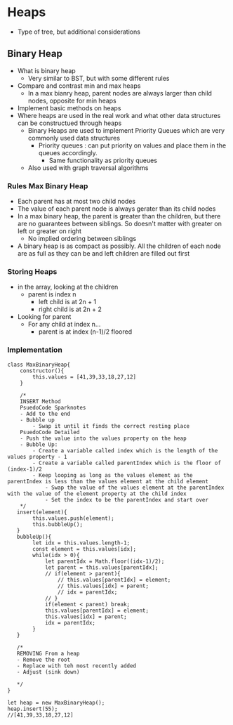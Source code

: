 # Heaps
- Type of tree, but additional considerations

## Binary Heap
- What is binary heap
    - Very similar to BST, but with some different rules
- Compare and contrast min and max heaps 
    - In a max bianry heap, parent nodes are always larger than child nodes, opposite for min heaps 
- Implement basic methods on heaps
- Where heaps are used in the real work and what other data structures can be constructued through heaps
    - Binary Heaps are used to implement Priority Queues which are very commonly used data structures
        - Priority queues : can put priority on values and place them in the queues accordingly.
            - Same functionality as priority queues
    - Also used with graph traversal algorithms

### Rules Max Binary Heap
- Each parent has at most two child nodes
- The value of each parent node is always gerater than its child nodes
- In a max binary heap, the parent is greater than the children, but there are no guarantees between siblings. So doesn't matter with greater on left or greater on right
    - No implied ordering between siblings
- A binary heap is as compact as possibly. All the children of each node are as full as they can be and left children are filled out first

### Storing Heaps
- in the array, looking at the children
    - parent is index n
        - left child is at 2n + 1
        - right child is at 2n + 2
- Looking for parent
    - For any child at index n...
        - parent is at index (n-1)/2 floored

### Implementation
```JS
class MaxBinaryHeap{
    constructor(){
        this.values = [41,39,33,18,27,12]
    }

    /*
    INSERT Method
    PsuedoCode Sparknotes
    - Add to the end
    - Bubble up
        - Swap it until it finds the correct resting place
    PsuedoCode Detailed
    - Push the value into the values property on the heap
    - Bubble Up:
        - Create a variable called index which is the length of the values property - 1
        - Create a variable called parentIndex which is the floor of (index-1)/2
        - Keep looping as long as the values element as the parentIndex is less than the values element at the child element 
            - Swap the value of the values element at the parentIndex with the value of the element property at the child index
            - Set the index to be the parentIndex and start over
    */
   insert(element){
        this.values.push(element);
        this.bubbleUp();
   }
   bubbleUp(){
        let idx = this.values.length-1;
        const element = this.values[idx];
        while(idx > 0){
            let parentIdx = Math.floor((idx-1)/2);
            let parent = this.values[parentIdx];
            // if(element > parent){
                // this.values[parentIdx] = element;
                // this.values[idx] = parent;
                // idx = parentIdx;
            // }
            if(element < parent) break;
            this.values[parentIdx] = element;
            this.values[idx] = parent;
            idx = parentIdx;
        }
   }

   /*
   REMOVING From a heap
   - Remove the root
   - Replace with teh most recently added
   - Adjust (sink down)
   
   */
}

let heap = new MaxBinaryHeap();
heap.insert(55);
//[41,39,33,18,27,12]
```